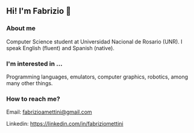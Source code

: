 ## Hi! I'm Fabrizio 👋

### About me

Computer Science student at Universidad Nacional de Rosario (UNR). I speak English (fluent) and Spanish (native).

### I'm interested in ...

Programming languages, emulators, computer graphics, robotics, among many other things.

### How to reach me?

Email: fabrizioamettini@gmail.com

Linkedin: https://linkedin.com/in/fabriziomettini
